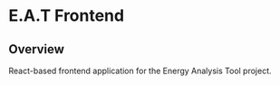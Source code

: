 # E.A.T Frontend

## Overview
React-based frontend application for the Energy Analysis Tool project.
